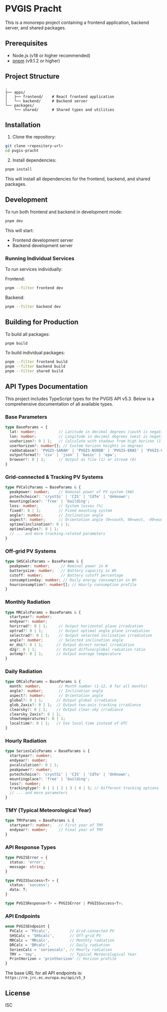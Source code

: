 # PVGIS Pracht

This is a monorepo project containing a frontend application, backend server, and shared packages.

## Prerequisites

- Node.js (v18 or higher recommended)
- [pnpm](https://pnpm.io/) (v9.1.2 or higher)

## Project Structure

```
.
├── apps/
│   ├── frontend/    # React frontend application
│   └── backend/     # Backend server
└── packages/
    └── shared/      # Shared types and utilities
```

## Installation

1. Clone the repository:
```bash
git clone <repository-url>
cd pvgis-pracht
```

2. Install dependencies:
```bash
pnpm install
```

This will install all dependencies for the frontend, backend, and shared packages.

## Development

To run both frontend and backend in development mode:

```bash
pnpm dev
```

This will start:
- Frontend development server
- Backend development server

### Running Individual Services

To run services individually:

Frontend:
```bash
pnpm --filter frontend dev
```

Backend:
```bash
pnpm --filter backend dev
```

## Building for Production

To build all packages:

```bash
pnpm build
```

To build individual packages:

```bash
pnpm --filter frontend build
pnpm --filter backend build
pnpm --filter shared build
```

## API Types Documentation

This project includes TypeScript types for the PVGIS API v5.3. Below is a comprehensive documentation of all available types.

### Base Parameters

```typescript
type BaseParams = {
  lat: number;          // Latitude in decimal degrees (south is negative)
  lon: number;          // Longitude in decimal degrees (west is negative)
  usehorizon?: 0 | 1;   // Calculate with shadows from high horizon (1 = yes)
  userhorizon?: number[]; // Custom horizon heights in degrees
  raddatabase?: 'PVGIS-SARAH' | 'PVGIS-NSRDB' | 'PVGIS-ERA5' | 'PVGIS-COSMO' | 'PVGIS-CMSAF';
  outputformat?: 'csv' | 'json' | 'basic' | 'epw';
  browser?: 0 | 1;      // Output as file (1) or stream (0)
}
```

### Grid-connected & Tracking PV Systems

```typescript
type PVCalcParams = BaseParams & {
  peakpower: number;    // Nominal power of PV system (kW)
  pvtechchoice?: 'crystSi' | 'CIS' | 'CdTe' | 'Unknown';
  mountingplace?: 'free' | 'building';
  loss: number;         // System losses (%)
  fixed?: 0 | 1;        // Fixed mounting system
  angle?: number;       // Inclination angle
  aspect?: number;      // Orientation angle (0=south, 90=west, -90=east)
  optimalinclination?: 0 | 1;
  optimalangles?: 0 | 1;
  // ... and more tracking-related parameters
}
```

### Off-grid PV Systems

```typescript
type SHSCalcParams = BaseParams & {
  peakpower: number;     // Nominal power in W
  batterysize: number;   // Battery capacity in Wh
  cutoff: number;        // Battery cutoff percentage
  consumptionday: number; // Daily energy consumption in Wh
  hourconsumption?: number[]; // Hourly consumption profile
}
```

### Monthly Radiation

```typescript
type MRCalcParams = BaseParams & {
  startyear?: number;
  endyear?: number;
  horirrad?: 0 | 1;     // Output horizontal plane irradiation
  optrad?: 0 | 1;       // Output optimal angle plane irradiation
  selectrad?: 0 | 1;    // Output selected inclination irradiation
  angle?: number;       // Selected inclination angle
  mr_dni?: 0 | 1;      // Output direct normal irradiation
  d2g?: 0 | 1;         // Output diffuse/global radiation ratio
  avtemp?: 0 | 1;      // Output average temperature
}
```

### Daily Radiation

```typescript
type DRCalcParams = BaseParams & {
  month: number;        // Month number (1-12, 0 for all months)
  angle?: number;       // Inclination angle
  aspect?: number;      // Orientation angle
  global?: 0 | 1;      // Output global irradiance
  glob_2axis?: 0 | 1;  // Output two-axis tracking irradiance
  clearsky?: 0 | 1;    // Output clear-sky irradiance
  clearsky_2axis?: 0 | 1;
  showtemperatures?: 0 | 1;
  localtime?: 0 | 1;   // Use local time instead of UTC
}
```

### Hourly Radiation

```typescript
type SeriesCalcParams = BaseParams & {
  startyear?: number;
  endyear?: number;
  pvcalculation?: 0 | 1;
  peakpower?: number;
  pvtechchoice?: 'crystSi' | 'CIS' | 'CdTe' | 'Unknown';
  mountingplace?: 'free' | 'building';
  loss?: number;
  trackingtype?: 0 | 1 | 2 | 3 | 4 | 5; // Different tracking options
  // ... and more parameters
}
```

### TMY (Typical Meteorological Year)

```typescript
type TMYParams = BaseParams & {
  startyear?: number;   // First year of TMY
  endyear?: number;     // Final year of TMY
}
```

### API Response Types

```typescript
type PVGISError = {
  status: 'error';
  message: string;
}

type PVGISSuccess<T> = {
  status: 'success';
  data: T;
}

type PVGISResponse<T> = PVGISError | PVGISSuccess<T>;
```

### API Endpoints

```typescript
enum PVGISEndpoint {
  PVCalc = 'PVcalc',         // Grid-connected PV
  SHSCalc = 'SHScalc',       // Off-grid PV
  MRCalc = 'MRcalc',         // Monthly radiation
  DRCalc = 'DRcalc',         // Daily radiation
  SeriesCalc = 'seriescalc', // Hourly radiation
  TMY = 'tmy',               // Typical Meteorological Year
  PrintHorizon = 'printhorizon' // Horizon profile
}
```

The base URL for all API endpoints is: `https://re.jrc.ec.europa.eu/api/v5_3`

## License

ISC 
